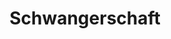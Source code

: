 ---
title: Schwangerschaft
description: 
image: '/images/portfolio/schwangerschaft/babybauch-3.jpg'
images: [
    /images/portfolio/schwangerschaft/babybauch-3.jpg,
    /images/portfolio/schwangerschaft/babybauch-3.jpg,
    /images/portfolio/schwangerschaft/babybauch-3.jpg,
    /images/portfolio/schwangerschaft/babybauch-3.jpg,
    /images/portfolio/schwangerschaft/babybauch-3.jpg,
    /images/portfolio/schwangerschaft/babybauch-3.jpg,
    /images/portfolio/schwangerschaft/babybauch-3.jpg,
    /images/portfolio/schwangerschaft/babybauch-3.jpg,
    /images/portfolio/schwangerschaft/babybaauch-3.jpg,
    /images/portfolio/schwangerschaft/babybauch-3.jpg
]
---